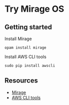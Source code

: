 # Try Mirage OS

## Getting started

Install Mirage
```
opam install mirage
```

Install AWS CLI tools
```
sudo pip install awscli
```

## Resources

* [Mirage](https://github.com/mirage/mirage)
* [AWS CLI tools](http://aws.amazon.com/cli/)
